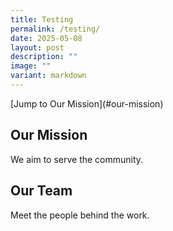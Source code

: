 ```yaml
---
title: Testing
permalink: /testing/
date: 2025-05-08
layout: post
description: ""
image: ""
variant: markdown
---
```

<p>[Jump to Our Mission](#our-mission)</p>
<h2>Our Mission</h2>
<p>We aim to serve the community.</p>
<h2>Our Team</h2>
<p>Meet the people behind the work.</p>
<p></p>
<p></p>
